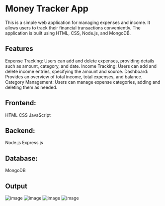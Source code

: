 # **Money Tracker App**
This is a simple web application for managing expenses and income. It allows users to track their financial transactions conveniently. The application is built using HTML, CSS, Node.js, and MongoDB.

## **Features**
Expense Tracking: Users can add and delete expenses, providing details such as amount, category, and date.
Income Tracking: Users can add and delete income entries, specifying the amount and source.
Dashboard: Provides an overview of total income, total expenses, and balance.
Category Management: Users can manage expense categories, adding and deleting them as needed.

## **Frontend:**

HTML
CSS
JavaScript

## **Backend:**

Node.js
Express.js

## **Database:**

MongoDB

## Output 
![image](https://github.com/vaishali2822/Money-Tracker-WebApp/assets/162594672/9410863d-bbe3-49b4-a184-6aaac6e5c122)
![image](https://github.com/vaishali2822/Money-Tracker-WebApp/assets/162594672/4abf0151-19d2-4d98-ac73-6e191e0833ae)
![image](https://github.com/vaishali2822/Money-Tracker-WebApp/assets/162594672/7f3fe6ab-e646-426d-89d0-76e677ed6deb)
![image](https://github.com/vaishali2822/Money-Tracker-WebApp/assets/162594672/b410dd16-c5a7-4809-99c7-c47844bdaffe)




